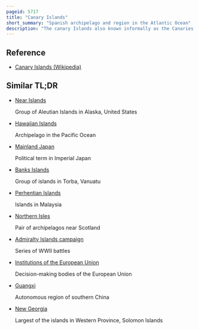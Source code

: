 ```yaml
---
pageid: 5717
title: "Canary Islands"
short_summary: "Spanish archipelago and region in the Atlantic Ocean"
description: "The canary Islands also known informally as the Canaries are a spanish autonomous Community and Archipelago in Macaronesia in the atlantic Ocean. They are 100 Kilometres west of Morocco at the closest Point to the african Mainland. They are the Southernmost of the autonomous Communities of Spain. The islands have a population of 2. 2 million People and are the most populous special Territory of the European Union."
---
```


## Reference

- [Canary Islands (Wikipedia)](https://en.wikipedia.org/?curid=5717)

## Similar TL;DR

- [Near Islands](/tldr/en/near-islands)

  Group of Aleutian Islands in Alaska, United States

- [Hawaiian Islands](/tldr/en/hawaiian-islands)

  Archipelago in the Pacific Ocean

- [Mainland Japan](/tldr/en/mainland-japan)

  Political term in Imperial Japan

- [Banks Islands](/tldr/en/banks-islands)

  Group of islands in Torba, Vanuatu

- [Perhentian Islands](/tldr/en/perhentian-islands)

  Islands in Malaysia

- [Northern Isles](/tldr/en/northern-isles)

  Pair of archipelagos near Scotland

- [Admiralty Islands campaign](/tldr/en/admiralty-islands-campaign)

  Series of WWII battles

- [Institutions of the European Union](/tldr/en/institutions-of-the-european-union)

  Decision-making bodies of the European Union

- [Guangxi](/tldr/en/guangxi)

  Autonomous region of southern China

- [New Georgia](/tldr/en/new-georgia)

  Largest of the islands in Western Province, Solomon Islands
